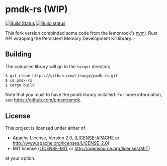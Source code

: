 # pmdk-rs (WIP)

[![Build Status](https://travis-ci.org/photoszzt/pmdk-rs.svg?branch=master)](https://travis-ci.org/photoszzt/pmdk-rs)
[![Build status](https://ci.appveyor.com/api/projects/status/9yg194tyy7ccfhrg/branch/master?svg=true)](https://ci.appveyor.com/project/rleungx/pmdk-rs/branch/master)

This fork version combinded some code from the lemonrock's [nvml](https://github.com/lemonrock/nvml).
Rust API wrapping the Persistent Memory Development Kit library.

## Building
The compiled library will go to the `target` directory.
```sh
$ git clone https://github.com/rleungx/pmdk-rs.git
$ cd pmdk-rs
$ cargo build
```
Note that you must to have the pmdk library installed. For more information, see https://github.com/pmem/pmdk.

## License

This project is licensed under either of

 * Apache License, Version 2.0, ([LICENSE-APACHE](LICENSE-APACHE) or
   http://www.apache.org/licenses/LICENSE-2.0)
 * MIT license ([LICENSE-MIT](LICENSE-MIT) or
   http://opensource.org/licenses/MIT)

at your option.
